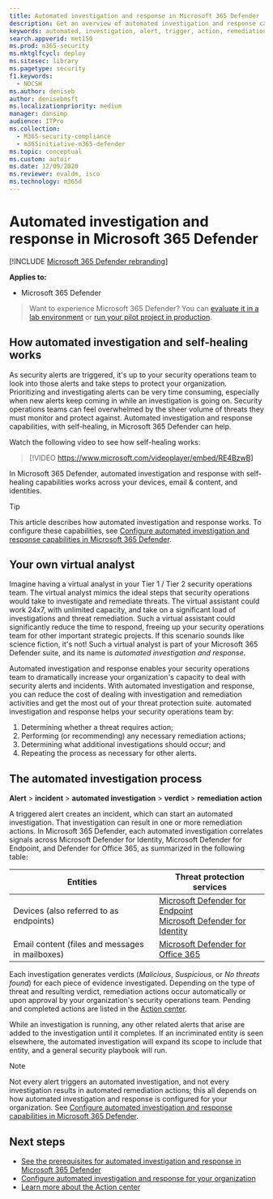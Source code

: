 ```yaml
---
title: Automated investigation and response in Microsoft 365 Defender
description: Get an overview of automated investigation and response capabilities, also called self-healing, in Microsoft 365 Defender
keywords: automated, investigation, alert, trigger, action, remediation, self-healing
search.appverid: met150
ms.prod: m365-security
ms.mktglfcycl: deploy
ms.sitesec: library
ms.pagetype: security
f1.keywords: 
  - NOCSH
ms.author: deniseb
author: denisebmsft
ms.localizationpriority: medium
manager: dansimp
audience: ITPro
ms.collection: 
  - M365-security-compliance
  - m365initiative-m365-defender
ms.topic: conceptual
ms.custom: autoir
ms.date: 12/09/2020
ms.reviewer: evaldm, isco
ms.technology: m365d
---
```


# Automated investigation and response in Microsoft 365 Defender

[!INCLUDE [Microsoft 365 Defender rebranding](../includes/microsoft-defender.md)]


**Applies to:**
- Microsoft 365 Defender

> Want to experience Microsoft 365 Defender? You can [evaluate it in a lab environment](https://aka.ms/mtp-trial-lab) or [run your pilot project in production](https://aka.ms/m365d-pilotplaybook).
>

## How automated investigation and self-healing works

As security alerts are triggered, it's up to your security operations team to look into those alerts and take steps to protect your organization. Prioritizing and investigating alerts can be very time consuming, especially when new alerts keep coming in while an investigation is going on. Security operations teams can feel overwhelmed by the sheer volume of threats they must monitor and protect against. Automated investigation and response capabilities, with self-healing, in Microsoft 365 Defender can help.

Watch the following video to see how self-healing works:

> [!VIDEO https://www.microsoft.com/videoplayer/embed/RE4BzwB]

In Microsoft 365 Defender, automated investigation and response with self-healing capabilities works across your devices, email & content, and identities.
 
> [!TIP]
> This article describes how automated investigation and response works. To configure these capabilities, see [Configure automated investigation and response capabilities in Microsoft 365 Defender](mtp-configure-auto-investigation-response.md).

## Your own virtual analyst

Imagine having a virtual analyst in your Tier 1 / Tier 2 security operations team. The virtual analyst mimics the ideal steps that security operations would take to investigate and remediate threats. The virtual assistant could work 24x7, with unlimited capacity, and take on a significant load of investigations and threat remediation. Such a virtual assistant could significantly reduce the time to respond, freeing up your security operations team for other important strategic projects. If this scenario sounds like science fiction, it's not! Such a virtual analyst is part of your Microsoft 365 Defender suite, and its name is *automated investigation and response*.

Automated investigation and response enables your security operations team to dramatically increase your organization's capacity to deal with security alerts and incidents. With automated investigation and response, you can reduce the cost of dealing with investigation and remediation activities and get the most out of your threat protection suite. automated investigation and response helps your security operations team by:

1. Determining whether a threat requires action;
2. Performing (or recommending) any necessary remediation actions;
3. Determining what additional investigations should occur; and
4. Repeating the process as necessary for other alerts.

## The automated investigation process

**Alert** > **incident** > **automated investigation** > **verdict** > **remediation action**

A triggered alert creates an incident, which can start an automated investigation. That investigation can result in one or more remediation actions. In Microsoft 365 Defender, each automated investigation correlates signals across Microsoft Defender for Identity, Microsoft Defender for Endpoint, and Defender for Office 365, as summarized in the following table: 

|Entities |Threat protection services  |
|---------|---------|
|Devices (also referred to as endpoints)     |[Microsoft Defender for Endpoint](https://docs.microsoft.com/windows/security/threat-protection/microsoft-defender-atp/automated-investigations)<br/>[Microsoft Defender for Identity](https://docs.microsoft.com/azure-advanced-threat-protection/what-is-atp) |      
|Email content (files and messages in mailboxes)     |[Microsoft Defender for Office 365](https://docs.microsoft.com/microsoft-365/security/office-365-security/office-365-atp)         |

Each investigation generates verdicts (*Malicious*, *Suspicious*, or *No threats found*) for each piece of evidence investigated. Depending on the type of threat and resulting verdict, remediation actions occur automatically or upon approval by your organization's security operations team. Pending and completed actions are listed in the [Action center](mtp-action-center.md).

While an investigation is running, any other related alerts that arise are added to the investigation until it completes. If an incriminated entity is seen elsewhere, the automated investigation will expand its scope to include that entity, and a general security playbook will run. 

> [!NOTE]
> Not every alert triggers an automated investigation, and not every investigation results in automated remediation actions; this all depends on how automated investigation and response is configured for your organization. See [Configure automated investigation and response capabilities in Microsoft 365 Defender](mtp-configure-auto-investigation-response.md).


## Next steps

- [See the prerequisites for automated investigation and response in Microsoft 365 Defender](mtp-configure-auto-investigation-response.md#prerequisites-for-automated-investigation-and-response-in-microsoft-365-defender)
- [Configure automated investigation and response for your organization](mtp-configure-auto-investigation-response.md)
- [Learn more about the Action center](mtp-action-center.md)
